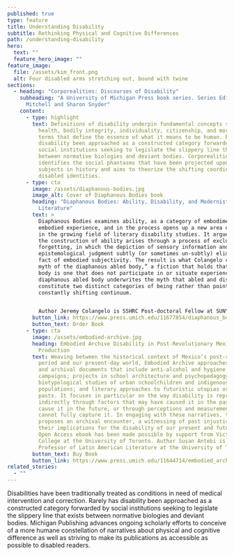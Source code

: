 ```yaml
---
published: true
type: feature
title: Understanding Disability
subtitle: Rethinking Physical and Cognitive Differences
path: /understanding-disability
hero:
  text: ""
  feature_hero_image: ""
feature_image:
  file: /assets/kim_front.png
  alt: Four disabled arms stretching out, bound with twine
sections:
  - heading: "Corporealities: Discourses of Disability"
    subheading: "A University of Michigan Press book series. Series Editors: David
      Mitchell and Sharon Snyder"
    content:
      - type: highlight
        text: Definitions of disability underpin fundamental concepts such as normalcy,
          health, bodily integrity, individuality, citizenship, and morality—all
          terms that define the essence of what it means to be human. Rarely has
          disability been approached as a constructed category forwarded by
          social institutions seeking to legislate the slippery line that exists
          between normative biologies and deviant bodies. Corporealities
          identifies the social phantasms that have been projected upon disabled
          subjects in history and aims to theorize the shifting coordinates of
          disabled identities.
      - type: cta
        image: /assets/diaphanous-bodies.jpg
        image_alt: Cover of Diaphanous Bodies book
        heading: "Diaphanous Bodies: Ability, Disability, and Modernist Irish
          Literature"
        text: >
          Diaphanous Bodies examines ability, as a category of embodiment and
          embodied experience, and in the process opens up a new area of inquiry
          in the growing field of literary disability studies. It argues that
          the construction of ability arises through a process of exclusion and
          forgetting, in which the depiction of sensory information and
          epistemological judgment subtly (or sometimes un-subtly) elide the
          fact of embodied subjectivity. The result is what Colangelo calls “the
          myth of the diaphanous abled body,” a fiction that holds that an abled
          body is one that does not participate in or situate experience. The
          diaphanous abled body underwrites the myth that abled and disabled
          constitute two distinct categories of being rather than points on a
          constantly shifting continuum.


          Author Jeremy Colangelo is SSHRC Post-doctoral Fellow at SUNY Buffalo and Lecturer at King's University College at The University of Western Ontario.
        button_link: https://www.press.umich.edu/11677854/diaphanous_bodies
        button_text: Order Book
      - type: cta
        image: /assets/embodied-archive.jpg
        heading: Embodied Archive Disability in Post-Revolutionary Mexican Cultural
          Production
        text: Weaving between the historical context of Mexico’s post-revolutionary
          period and our present-day world, Embodied Archive approaches literary
          and archival documents that include anti-alcohol and hygiene
          campaigns; projects in school architecture and psychopedagogy;
          biotypological studies of urban schoolchildren and indigenous
          populations; and literary approaches to futuristic utopias or violent
          pasts. It focuses in particular on the way disability is represented
          indirectly through factors that may have caused it in the past or may
          cause it in the future, or through perceptions and measurements that
          cannot fully capture it. In engaging with these narratives, the book
          proposes an archival encounter, a witnessing of past injustices and
          their implications for the disability of our present and future. An
          Open Access ebook has been made possible by support from Victoria
          College at the University of Toronto. Author Susan Antebi is Associate
          Professor of Latin American Literature at the University of Toronto.
        button_text: Buy Book
        button_link: https://www.press.umich.edu/11644714/embodied_archive
related_stories:
  - ""
---
```

Disabilities have been traditionally treated as conditions in need of medical intervention and correction. Rarely has disability been approached as a constructed category forwarded by social institutions seeking to legislate the slippery line that exists between normative biologies and deviant bodies. Michigan Publishing advances ongoing scholarly efforts to conceive of a more humane constellation of narratives about physical and cognitive difference as well as striving to make its publications as accessible as possible to disabled readers.